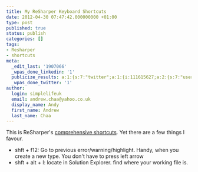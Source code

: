 ```yaml
---
title: My ReSharper Keyboard Shortcuts
date: 2012-04-30 07:47:42.000000000 +01:00
type: post
published: true
status: publish
categories: []
tags:
- Resharper
- shortcuts
meta:
  _edit_last: '1907066'
  _wpas_done_linkedin: '1'
  publicize_results: a:1:{s:7:"twitter";a:1:{i:111615627;a:2:{s:7:"user_id";s:10:"andrewchaa";s:7:"post_id";s:18:"196868437040041984";}}}
  _wpas_done_twitter: '1'
author:
  login: simplelifeuk
  email: andrew.chaa@yahoo.co.uk
  display_name: Andy
  first_name: Andrew
  last_name: Chaa
---
```

<p>This is ReSharper's <a href="http://www.jetbrains.com/resharper/webhelp/Reference__Keyboard_Shortcuts.html">comprehensive shortcuts</a>. Yet there are a few things I favour.</p>
<ul>
<li>shft + f12: Go to previous error/warning/highlight. Handy, when you create a new type. You don't have to press left arrow</li>
<li>shft + alt + l: locate in Solution Explorer. find where your working file is.</li>
</ul>
